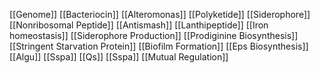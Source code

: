 [[Genome]]
[[Bacteriocin]]
[[Alteromonas]]
[[Polyketide]]
[[Siderophore]]
[[Nonribosomal Peptide]]
[[Antismash]]
[[Lanthipeptide]]
[[Iron homeostasis]]
[[Siderophore Production]]
[[Prodiginine Biosynthesis]]
[[Stringent Starvation Protein]]
[[Biofilm Formation]]
[[Eps Biosynthesis]]
[[Algu]]
[[Sspa]]
[[Qs]]
[[Sspa]]
[[Mutual Regulation]]
